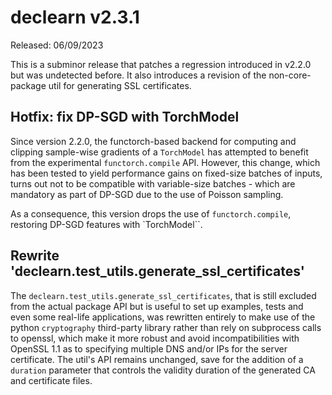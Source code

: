 # declearn v2.3.1

Released: 06/09/2023

This is a subminor release that patches a regression introduced in v2.2.0 but
was undetected before. It also introduces a revision of the non-core-package
util for generating SSL certificates.

## Hotfix: fix DP-SGD with TorchModel

Since version 2.2.0, the functorch-based backend for computing and clipping
sample-wise gradients of a `TorchModel` has attempted to benefit from the
experimental `functorch.compile` API. However, this change, which has been
tested to yield performance gains on fixed-size batches of inputs, turns out
not to be compatible with variable-size batches - which are mandatory as part
of DP-SGD due to the use of Poisson sampling.

As a consequence, this version drops the use of `functorch.compile`, restoring
DP-SGD features with `TorchModel``.

## Rewrite 'declearn.test_utils.generate_ssl_certificates'

The `declearn.test_utils.generate_ssl_certificates`, that is still excluded
from the actual package API but is useful to set up examples, tests and even
some real-life applications, was rewritten entirely to make use of the python
`cryptography` third-party library rather than rely on subprocess calls to
openssl, which make it more robust and avoid incompatibilities with OpenSSL 1.1
as to specifying multiple DNS and/or IPs for the server certificate. The util's
API remains unchanged, save for the addition of a `duration` parameter that
controls the validity duration of the generated CA and certificate files.
